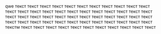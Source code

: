 qwe
 текст текст текст текст текст текст текст текст текст текст текст текст
  текст текст текст текст текст текст текст текст текст текст
   текст текст текст текст текст текст текст текст текст текст текст текст текст
    текст текст текст текст текст текст текст текст текст текст текст текст текстм
     текст текст текст текст текст текст текст текст текст текст текст